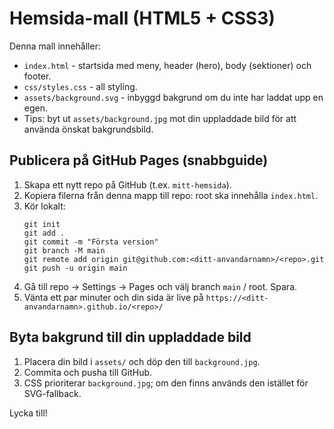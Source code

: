# Hemsida-mall (HTML5 + CSS3)

Denna mall innehåller:
- `index.html` - startsida med meny, header (hero), body (sektioner) och footer.
- `css/styles.css` - all styling.
- `assets/background.svg` - inbyggd bakgrund om du inte har laddat upp en egen.
- Tips: byt ut `assets/background.jpg` mot din uppladdade bild för att använda önskat bakgrundsbild.

## Publicera på GitHub Pages (snabbguide)
1. Skapa ett nytt repo på GitHub (t.ex. `mitt-hemsida`).
2. Kopiera filerna från denna mapp till repo: root ska innehålla `index.html`.
3. Kör lokalt:
   ```
   git init
   git add .
   git commit -m "Första version"
   git branch -M main
   git remote add origin git@github.com:<ditt-anvandarnamn>/<repo>.git
   git push -u origin main
   ```
4. Gå till repo -> Settings -> Pages och välj branch `main` / root. Spara.
5. Vänta ett par minuter och din sida är live på `https://<ditt-anvandarnamn>.github.io/<repo>/`

## Byta bakgrund till din uppladdade bild
1. Placera din bild i `assets/` och döp den till `background.jpg`.
2. Commita och pusha till GitHub.
3. CSS prioriterar `background.jpg`; om den finns används den istället för SVG-fallback.

Lycka till!